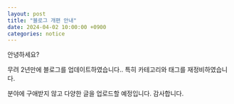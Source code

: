 ```yaml
---
layout: post
title: "블로그 개편 안내"
date: 2024-04-02 10:00:00 +0900
categories: notice
---
```


안녕하세요?

무려 2년만에 블로그를 업데이트하였습니다..
특히 카테고리와 태그를 재정비하였습니다.

분야에 구애받지 않고 다양한 글을 업로드할 예정입니다.
감사합니다.
